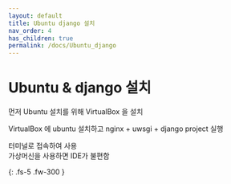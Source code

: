 ```yaml
---
layout: default
title: Ubuntu django 설치
nav_order: 4
has_children: true
permalink: /docs/Ubuntu_django
---
```


# Ubuntu & django 설치

먼저 Ubuntu 설치를 위해 VirtualBox 을 설치

VirtualBox 에 ubuntu 설치하고 nginx + uwsgi + django project 실행  

터미널로 접속하여 사용  
가상머신을 사용하면 IDE가 불편함

{: .fs-5 .fw-300 }